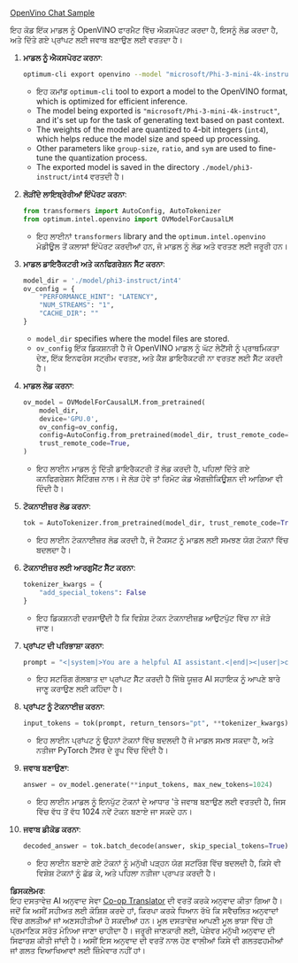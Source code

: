 <!--
CO_OP_TRANSLATOR_METADATA:
{
  "original_hash": "a2a54312eea82ac654fb0f6d39b1f772",
  "translation_date": "2025-05-09T15:52:29+00:00",
  "source_file": "md/02.Application/01.TextAndChat/Phi3/E2E_OpenVino_Chat.md",
  "language_code": "pa"
}
-->
[OpenVino Chat Sample](../../../../../../code/06.E2E/E2E_OpenVino_Chat_Phi3-instruct.ipynb)

ਇਹ ਕੋਡ ਇੱਕ ਮਾਡਲ ਨੂੰ OpenVINO ਫਾਰਮੈਟ ਵਿੱਚ ਐਕਸਪੋਰਟ ਕਰਦਾ ਹੈ, ਇਸਨੂੰ ਲੋਡ ਕਰਦਾ ਹੈ, ਅਤੇ ਦਿੱਤੇ ਗਏ ਪ੍ਰਾਂਪਟ ਲਈ ਜਵਾਬ ਬਣਾਉਣ ਲਈ ਵਰਤਦਾ ਹੈ।

1. **ਮਾਡਲ ਨੂੰ ਐਕਸਪੋਰਟ ਕਰਨਾ**:
   ```bash
   optimum-cli export openvino --model "microsoft/Phi-3-mini-4k-instruct" --task text-generation-with-past --weight-format int4 --group-size 128 --ratio 0.6 --sym --trust-remote-code ./model/phi3-instruct/int4
   ```
   - ਇਹ ਕਮਾਂਡ `optimum-cli` tool to export a model to the OpenVINO format, which is optimized for efficient inference.
   - The model being exported is `"microsoft/Phi-3-mini-4k-instruct"`, and it's set up for the task of generating text based on past context.
   - The weights of the model are quantized to 4-bit integers (`int4`), which helps reduce the model size and speed up processing.
   - Other parameters like `group-size`, `ratio`, and `sym` are used to fine-tune the quantization process.
   - The exported model is saved in the directory `./model/phi3-instruct/int4` ਵਰਤਦੀ ਹੈ।

2. **ਲੋੜੀਂਦੇ ਲਾਇਬ੍ਰੇਰੀਆਂ ਇੰਪੋਰਟ ਕਰਨਾ**:
   ```python
   from transformers import AutoConfig, AutoTokenizer
   from optimum.intel.openvino import OVModelForCausalLM
   ```
   - ਇਹ ਲਾਈਨਾਂ `transformers` library and the `optimum.intel.openvino` ਮੋਡੀਊਲ ਤੋਂ ਕਲਾਸਾਂ ਇੰਪੋਰਟ ਕਰਦੀਆਂ ਹਨ, ਜੋ ਮਾਡਲ ਨੂੰ ਲੋਡ ਅਤੇ ਵਰਤਣ ਲਈ ਜਰੂਰੀ ਹਨ।

3. **ਮਾਡਲ ਡਾਇਰੈਕਟਰੀ ਅਤੇ ਕਨਫਿਗਰੇਸ਼ਨ ਸੈੱਟ ਕਰਨਾ**:
   ```python
   model_dir = './model/phi3-instruct/int4'
   ov_config = {
       "PERFORMANCE_HINT": "LATENCY",
       "NUM_STREAMS": "1",
       "CACHE_DIR": ""
   }
   ```
   - `model_dir` specifies where the model files are stored.
   - `ov_config` ਇੱਕ ਡਿਕਸ਼ਨਰੀ ਹੈ ਜੋ OpenVINO ਮਾਡਲ ਨੂੰ ਘੱਟ ਲੇਟੈਂਸੀ ਨੂੰ ਪ੍ਰਾਥਮਿਕਤਾ ਦੇਣ, ਇੱਕ ਇਨਫਰੰਸ ਸਟ੍ਰੀਮ ਵਰਤਣ, ਅਤੇ ਕੈਸ਼ ਡਾਇਰੈਕਟਰੀ ਨਾ ਵਰਤਣ ਲਈ ਸੈੱਟ ਕਰਦੀ ਹੈ।

4. **ਮਾਡਲ ਲੋਡ ਕਰਨਾ**:
   ```python
   ov_model = OVModelForCausalLM.from_pretrained(
       model_dir,
       device='GPU.0',
       ov_config=ov_config,
       config=AutoConfig.from_pretrained(model_dir, trust_remote_code=True),
       trust_remote_code=True,
   )
   ```
   - ਇਹ ਲਾਈਨ ਮਾਡਲ ਨੂੰ ਦਿੱਤੀ ਡਾਇਰੈਕਟਰੀ ਤੋਂ ਲੋਡ ਕਰਦੀ ਹੈ, ਪਹਿਲਾਂ ਦਿੱਤੇ ਗਏ ਕਨਫਿਗਰੇਸ਼ਨ ਸੈਟਿੰਗਜ਼ ਨਾਲ। ਜੇ ਲੋੜ ਹੋਵੇ ਤਾਂ ਰਿਮੋਟ ਕੋਡ ਐਗਜ਼ੀਕਿਊਸ਼ਨ ਦੀ ਆਗਿਆ ਵੀ ਦਿੰਦੀ ਹੈ।

5. **ਟੋਕਨਾਈਜ਼ਰ ਲੋਡ ਕਰਨਾ**:
   ```python
   tok = AutoTokenizer.from_pretrained(model_dir, trust_remote_code=True)
   ```
   - ਇਹ ਲਾਈਨ ਟੋਕਨਾਈਜ਼ਰ ਲੋਡ ਕਰਦੀ ਹੈ, ਜੋ ਟੈਕਸਟ ਨੂੰ ਮਾਡਲ ਲਈ ਸਮਝਣ ਯੋਗ ਟੋਕਨਾਂ ਵਿੱਚ ਬਦਲਦਾ ਹੈ।

6. **ਟੋਕਨਾਈਜ਼ਰ ਲਈ ਆਰਗੁਮੈਂਟ ਸੈੱਟ ਕਰਨਾ**:
   ```python
   tokenizer_kwargs = {
       "add_special_tokens": False
   }
   ```
   - ਇਹ ਡਿਕਸ਼ਨਰੀ ਦਰਸਾਉਂਦੀ ਹੈ ਕਿ ਵਿਸ਼ੇਸ਼ ਟੋਕਨ ਟੋਕਨਾਈਜ਼ਡ ਆਉਟਪੁੱਟ ਵਿੱਚ ਨਾ ਜੋੜੇ ਜਾਣ।

7. **ਪ੍ਰਾਂਪਟ ਦੀ ਪਰਿਭਾਸ਼ਾ ਕਰਨਾ**:
   ```python
   prompt = "<|system|>You are a helpful AI assistant.<|end|><|user|>can you introduce yourself?<|end|><|assistant|>"
   ```
   - ਇਹ ਸਟਰਿੰਗ ਗੱਲਬਾਤ ਦਾ ਪ੍ਰਾਂਪਟ ਸੈੱਟ ਕਰਦੀ ਹੈ ਜਿੱਥੇ ਯੂਜ਼ਰ AI ਸਹਾਇਕ ਨੂੰ ਆਪਣੇ ਬਾਰੇ ਜਾਣੂ ਕਰਾਉਣ ਲਈ ਕਹਿੰਦਾ ਹੈ।

8. **ਪ੍ਰਾਂਪਟ ਨੂੰ ਟੋਕਨਾਈਜ਼ ਕਰਨਾ**:
   ```python
   input_tokens = tok(prompt, return_tensors="pt", **tokenizer_kwargs)
   ```
   - ਇਹ ਲਾਈਨ ਪ੍ਰਾਂਪਟ ਨੂੰ ਉਹਨਾਂ ਟੋਕਨਾਂ ਵਿੱਚ ਬਦਲਦੀ ਹੈ ਜੋ ਮਾਡਲ ਸਮਝ ਸਕਦਾ ਹੈ, ਅਤੇ ਨਤੀਜਾ PyTorch ਟੈਂਸਰ ਦੇ ਰੂਪ ਵਿੱਚ ਦਿੰਦੀ ਹੈ।

9. **ਜਵਾਬ ਬਣਾਉਣਾ**:
   ```python
   answer = ov_model.generate(**input_tokens, max_new_tokens=1024)
   ```
   - ਇਹ ਲਾਈਨ ਮਾਡਲ ਨੂੰ ਇਨਪੁੱਟ ਟੋਕਨਾਂ ਦੇ ਆਧਾਰ 'ਤੇ ਜਵਾਬ ਬਣਾਉਣ ਲਈ ਵਰਤਦੀ ਹੈ, ਜਿਸ ਵਿੱਚ ਵੱਧ ਤੋਂ ਵੱਧ 1024 ਨਵੇਂ ਟੋਕਨ ਬਣਾਏ ਜਾ ਸਕਦੇ ਹਨ।

10. **ਜਵਾਬ ਡੀਕੋਡ ਕਰਨਾ**:
    ```python
    decoded_answer = tok.batch_decode(answer, skip_special_tokens=True)[0]
    ```
    - ਇਹ ਲਾਈਨ ਬਣਾਏ ਗਏ ਟੋਕਨਾਂ ਨੂੰ ਮਨੁੱਖੀ ਪੜ੍ਹਨ ਯੋਗ ਸਟਰਿੰਗ ਵਿੱਚ ਬਦਲਦੀ ਹੈ, ਕਿਸੇ ਵੀ ਵਿਸ਼ੇਸ਼ ਟੋਕਨਾਂ ਨੂੰ ਛੱਡ ਕੇ, ਅਤੇ ਪਹਿਲਾ ਨਤੀਜਾ ਪ੍ਰਾਪਤ ਕਰਦੀ ਹੈ।

**ਡਿਸਕਲੇਮਰ**:  
ਇਹ ਦਸਤਾਵੇਜ਼ AI ਅਨੁਵਾਦ ਸੇਵਾ [Co-op Translator](https://github.com/Azure/co-op-translator) ਦੀ ਵਰਤੋਂ ਕਰਕੇ ਅਨੁਵਾਦ ਕੀਤਾ ਗਿਆ ਹੈ। ਜਦੋਂ ਕਿ ਅਸੀਂ ਸਹੀਅਤ ਲਈ ਕੋਸ਼ਿਸ਼ ਕਰਦੇ ਹਾਂ, ਕਿਰਪਾ ਕਰਕੇ ਧਿਆਨ ਰੱਖੋ ਕਿ ਸਵੈਚਲਿਤ ਅਨੁਵਾਦਾਂ ਵਿੱਚ ਗਲਤੀਆਂ ਜਾਂ ਅਣਸਹੀਤੀਆਂ ਹੋ ਸਕਦੀਆਂ ਹਨ। ਮੂਲ ਦਸਤਾਵੇਜ਼ ਆਪਣੀ ਮੂਲ ਭਾਸ਼ਾ ਵਿੱਚ ਹੀ ਪ੍ਰਮਾਣਿਕ ਸਰੋਤ ਮੰਨਿਆ ਜਾਣਾ ਚਾਹੀਦਾ ਹੈ। ਜਰੂਰੀ ਜਾਣਕਾਰੀ ਲਈ, ਪੇਸ਼ੇਵਰ ਮਨੁੱਖੀ ਅਨੁਵਾਦ ਦੀ ਸਿਫਾਰਸ਼ ਕੀਤੀ ਜਾਂਦੀ ਹੈ। ਅਸੀਂ ਇਸ ਅਨੁਵਾਦ ਦੀ ਵਰਤੋਂ ਨਾਲ ਹੋਣ ਵਾਲੀਆਂ ਕਿਸੇ ਵੀ ਗਲਤਫਹਮੀਆਂ ਜਾਂ ਗਲਤ ਵਿਆਖਿਆਵਾਂ ਲਈ ਜ਼ਿੰਮੇਵਾਰ ਨਹੀਂ ਹਾਂ।
